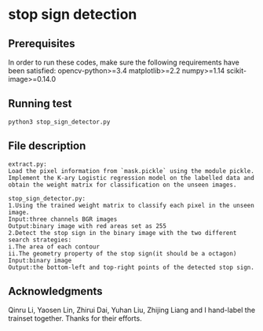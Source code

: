 # stop sign detection

## Prerequisites
In order to run these codes, make sure the following requirements have been satisfied:
opencv-python>=3.4
matplotlib>=2.2
numpy>=1.14
scikit-image>=0.14.0

## Running test 
```
python3 stop_sign_detector.py
```

## File description
```
extract.py:
Load the pixel information from `mask.pickle` using the module pickle. Implement the K-ary Logistic regression model on the labelled data and obtain the weight matrix for classification on the unseen images.
```
```
stop_sign_detector.py:
1.Using the trained weight matrix to classify each pixel in the unseen image.
Input:three channels BGR images
Output:binary image with red areas set as 255
2.Detect the stop sign in the binary image with the two different search strategies:
i.The area of each contour
ii.The geometry property of the stop sign(it should be a octagon)
Input:binary image
Output:the bottom-left and top-right points of the detected stop sign.
```
## Acknowledgments
Qinru Li, Yaosen Lin, Zhirui Dai, Yuhan Liu, Zhijing Liang and I hand-label the trainset together. Thanks for their efforts.
